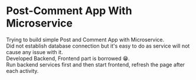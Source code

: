 # Post-Comment App With Microservice <br>
Trying to build simple Post and Comment App with Microservice. <br>
Did not establish database connection but it's easy to do as service will not cause any issue with it. <br>
Developed Backend, Frontend part is borrowed 😁. <br>
Run backend services first and then start frontend, refresh the page after each activity. <br>
